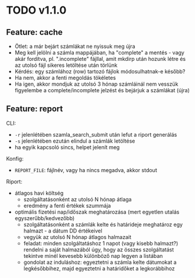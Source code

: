 # TODO v1.1.0

## Feature: cache

* Ötlet: a már bejárt számlákat ne nyissuk meg újra
* Meg kell jelölni a számla mappájában, ha "complete" a mentés - vagy akár fordítva, pl. ".incomplete" fájllal, amit mkdirp után hozunk létre és az utolsó fájl sikeres letöltése után törlünk
* Kérdés: egy számlához (row) tartozó fájlok módosulhatnak-e később?
* Ha nem, akkor a fenti megoldás tökéletes
* Ha igen, akkor mondjuk az utolsó 3 hónap számláinál nem vesszük figyelembe a complete/incomplete jelzést és bejárjuk a számlákat (újra)


## Feature: report

CLI:
* `-r` jelenlétében szamla_search_submit után lefut a riport generálás
* `-s` jelenlétében ezután elindul a számlák letöltése
* ha egyik kapcsoló sincs, helpet jelenít meg

Konfig:
* `REPORT_FILE`: fájlnév, vagy ha nincs megadva, akkor stdout

Riport:
* átlagos havi költség
	* szolgáltatásonként az utolsó N hónap átlaga
	* eredmény a fenti értékek szummája
* optimális fizetési nap/időszak meghatározása (mert egyetlen utalás egyszerűbb/kedvezőbb)
	* szolgáltatásonként a számlák kelte és határideje meghatároz egy halmazt - a dátum DD értékeivel
	* vegyük az utolsó N hónap átlagos halmazait
	* feladat: minden szolgáltatáshoz 1 napot (vagy kisebb halmazt?) rendelni a saját halmazából úgy, hogy az összes szolgáltatást tekintve minél kevesebb különböző nap legyen a listában
	* gondolat az induláshoz: egyeztetni a számla kelte dátumokat a legkésőbbihez, majd egyeztetni a határidőket a legkorábbihoz